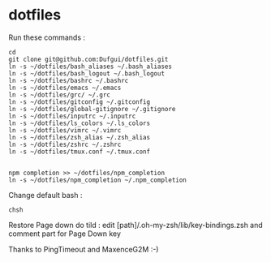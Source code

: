dotfiles
========

Run these commands :

    cd
    git clone git@github.com:Dufgui/dotfiles.git
    ln -s ~/dotfiles/bash_aliases ~/.bash_aliases
    ln -s ~/dotfiles/bash_logout ~/.bash_logout
    ln -s ~/dotfiles/bashrc ~/.bashrc
    ln -s ~/dotfiles/emacs ~/.emacs
    ln -s ~/dotfiles/grc/ ~/.grc
    ln -s ~/dotfiles/gitconfig ~/.gitconfig
    ln -s ~/dotfiles/global-gitignore ~/.gitignore
    ln -s ~/dotfiles/inputrc ~/.inputrc
    ln -s ~/dotfiles/ls_colors ~/.ls_colors
    ln -s ~/dotfiles/vimrc ~/.vimrc
    ln -s ~/dotfiles/zsh_alias ~/.zsh_alias
    ln -s ~/dotfiles/zshrc ~/.zshrc
    ln -s ~/dotfiles/tmux.conf ~/.tmux.conf


	npm completion >> ~/dotfiles/npm_completion
    ln -s ~/dotfiles/npm_completion ~/.npm_completion

Change default bash :

    chsh

Restore Page down do tild :
edit [path]/.oh-my-zsh/lib/key-bindings.zsh and comment part for Page Down key

Thanks to PingTimeout and MaxenceG2M :-)

